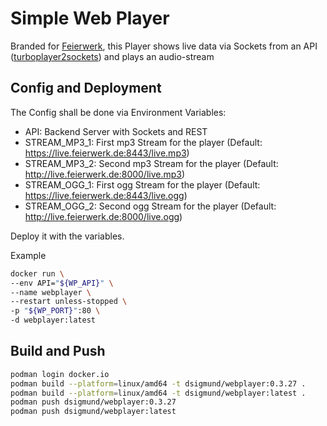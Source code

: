 # Simple Web Player

Branded for [Feierwerk](https://www.feierwerk.de/), this Player shows live data
via Sockets from an API ([turboplayer2sockets](https://hub.docker.com/r/dsigmund/turboplayer2sockets))
and plays an audio-stream

## Config and Deployment

The Config shall be done via Environment Variables:

- API: Backend Server with Sockets and REST
- STREAM_MP3_1: First mp3 Stream for the player (Default: https://live.feierwerk.de:8443/live.mp3)
- STREAM_MP3_2: Second mp3 Stream for the player (Default: http://live.feierwerk.de:8000/live.mp3)
- STREAM_OGG_1: First ogg Stream for the player (Default: https://live.feierwerk.de:8443/live.ogg)
- STREAM_OGG_2: Second ogg Stream for the player (Default: http://live.feierwerk.de:8000/live.ogg)

Deploy it with the variables.

Example

```sh
docker run \
--env API="${WP_API}" \
--name webplayer \
--restart unless-stopped \
-p "${WP_PORT}":80 \
-d webplayer:latest
```

## Build and Push

```sh
podman login docker.io
podman build --platform=linux/amd64 -t dsigmund/webplayer:0.3.27 .
podman build --platform=linux/amd64 -t dsigmund/webplayer:latest .
podman push dsigmund/webplayer:0.3.27
podman push dsigmund/webplayer:latest
```
